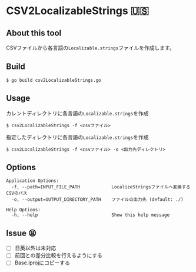 # CSV2LocalizableStrings 🇺🇸

## About this tool

CSVファイルから各言語の`Localizable.strings`ファイルを作成します。

## Build 

```
$ go build csv2LocalizableStrings.go
```

## Usage

カレントディレクトリに各言語の`Localizable.strings`を作成
```
$ csv2LocalizableStrings -f <csvファイル>
```

指定したディレクトリに各言語の`Localizable.strings`を作成

```
$ csv2LocalizableStrings -f <csvファイル> -o <出力先ディレクトリ>
```

## Options
```
Application Options:
  -f, --path=INPUT_FILE_PATH            LocalizeStringsファイルへ変換するCSVのパス
  -o, --output=OUTPUT_DIRECTORY_PATH    ファイルの出力先 (default: ./)

Help Options:
  -h, --help                            Show this help message
```

## Issue 😫

- [ ] 日英以外は未対応
- [ ] 前回との差分比較を行えるようにする
- [ ] Base.lprojにコピーする